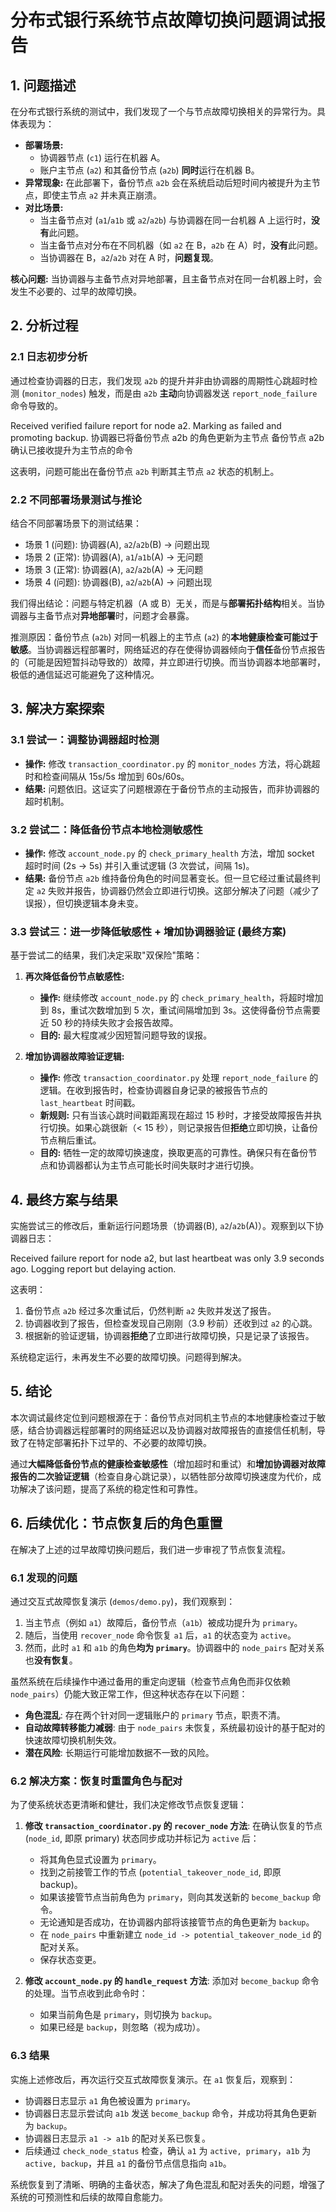 # 分布式银行系统节点故障切换问题调试报告

## 1. 问题描述

在分布式银行系统的测试中，我们发现了一个与节点故障切换相关的异常行为。具体表现为：

*   **部署场景:**
    *   协调器节点 (`c1`) 运行在机器 A。
    *   账户主节点 (`a2`) 和其备份节点 (`a2b`) **同时**运行在机器 B。
*   **异常现象:** 在此部署下，备份节点 `a2b` 会在系统启动后短时间内被提升为主节点，即使主节点 `a2` 并未真正崩溃。
*   **对比场景:**
    *   当主备节点对 (`a1`/`a1b` 或 `a2`/`a2b`) 与协调器在同一台机器 A 上运行时，**没有**此问题。
    *   当主备节点对分布在不同机器（如 `a2` 在 B，`a2b` 在 A）时，**没有**此问题。
    *   当协调器在 B，`a2`/`a2b` 对在 A 时，**问题复现**。

**核心问题:** 当协调器与主备节点对异地部署，且主备节点对在同一台机器上时，会发生不必要的、过早的故障切换。

## 2. 分析过程

### 2.1 日志初步分析

通过检查协调器的日志，我们发现 `a2b` 的提升并非由协调器的周期性心跳超时检测 (`monitor_nodes`) 触发，而是由 `a2b` **主动**向协调器发送 `report_node_failure` 命令导致的。

Received verified failure report for node a2. Marking as failed and promoting backup.
协调器已将备份节点 a2b 的角色更新为主节点
备份节点 a2b 确认已接收提升为主节点的命令


这表明，问题可能出在备份节点 `a2b` 判断其主节点 `a2` 状态的机制上。

### 2.2 不同部署场景测试与推论

结合不同部署场景下的测试结果：

*   场景 1 (问题): 协调器(A), `a2`/`a2b`(B) -> 问题出现
*   场景 2 (正常): 协调器(A), `a1`/`a1b`(A) -> 无问题
*   场景 3 (正常): 协调器(A), `a2`/`a2b`(A) -> 无问题
*   场景 4 (问题): 协调器(B), `a2`/`a2b`(A) -> 问题出现

我们得出结论：问题与特定机器（A 或 B）无关，而是与**部署拓扑结构**相关。当协调器与主备节点对**异地部署**时，问题才会暴露。

推测原因：备份节点 (`a2b`) 对同一机器上的主节点 (`a2`) 的**本地健康检查可能过于敏感**。当协调器远程部署时，网络延迟的存在使得协调器倾向于**信任**备份节点报告的（可能是因短暂抖动导致的）故障，并立即进行切换。而当协调器本地部署时，极低的通信延迟可能避免了这种情况。

## 3. 解决方案探索

### 3.1 尝试一：调整协调器超时检测

*   **操作:** 修改 `transaction_coordinator.py` 的 `monitor_nodes` 方法，将心跳超时和检查间隔从 15s/5s 增加到 60s/60s。
*   **结果:** 问题依旧。这证实了问题根源在于备份节点的主动报告，而非协调器的超时机制。

### 3.2 尝试二：降低备份节点本地检测敏感性

*   **操作:** 修改 `account_node.py` 的 `check_primary_health` 方法，增加 socket 超时时间 (2s -> 5s) 并引入重试逻辑 (3 次尝试，间隔 1s)。
*   **结果:** 备份节点 `a2b` 维持备份角色的时间显著变长。但一旦它经过重试最终判定 `a2` 失败并报告，协调器仍然会立即进行切换。这部分解决了问题（减少了误报），但切换逻辑本身未变。

### 3.3 尝试三：进一步降低敏感性 + 增加协调器验证 (最终方案)

基于尝试二的结果，我们决定采取"双保险"策略：

1.  **再次降低备份节点敏感性:**
    *   **操作:** 继续修改 `account_node.py` 的 `check_primary_health`，将超时增加到 8s，重试次数增加到 5 次，重试间隔增加到 3s。这使得备份节点需要近 50 秒的持续失败才会报告故障。
    *   **目的:** 最大程度减少因短暂问题导致的误报。

2.  **增加协调器故障验证逻辑:**
    *   **操作:** 修改 `transaction_coordinator.py` 处理 `report_node_failure` 的逻辑。在收到报告时，检查协调器自身记录的被报告节点的 `last_heartbeat` 时间戳。
    *   **新规则:** 只有当该心跳时间戳距离现在超过 15 秒时，才接受故障报告并执行切换。如果心跳很新（< 15 秒），则记录报告但**拒绝**立即切换，让备份节点稍后重试。
    *   **目的:** 牺牲一定的故障切换速度，换取更高的可靠性。确保只有在备份节点和协调器都认为主节点可能长时间失联时才进行切换。

## 4. 最终方案与结果

实施尝试三的修改后，重新运行问题场景（协调器(B), `a2`/`a2b`(A)）。观察到以下协调器日志：


Received failure report for node a2, but last heartbeat was only 3.9 seconds ago. Logging report but delaying action.


这表明：

1.  备份节点 `a2b` 经过多次重试后，仍然判断 `a2` 失败并发送了报告。
2.  协调器收到了报告，但检查发现自己刚刚（3.9 秒前）还收到过 `a2` 的心跳。
3.  根据新的验证逻辑，协调器**拒绝**了立即进行故障切换，只是记录了该报告。

系统稳定运行，未再发生不必要的故障切换。问题得到解决。

## 5. 结论

本次调试最终定位到问题根源在于：备份节点对同机主节点的本地健康检查过于敏感，结合协调器远程部署时的网络延迟以及协调器对故障报告的直接信任机制，导致了在特定部署拓扑下过早的、不必要的故障切换。

通过**大幅降低备份节点的健康检查敏感性**（增加超时和重试）和**增加协调器对故障报告的二次验证逻辑**（检查自身心跳记录），以牺牲部分故障切换速度为代价，成功解决了该问题，提高了系统的稳定性和可靠性。

## 6. 后续优化：节点恢复后的角色重置

在解决了上述的过早故障切换问题后，我们进一步审视了节点恢复流程。

### 6.1 发现的问题

通过交互式故障恢复演示 (`demos/demo.py`)，我们观察到：

1.  当主节点（例如 `a1`）故障后，备份节点（`a1b`）被成功提升为 `primary`。
2.  随后，当使用 `recover_node` 命令恢复 `a1` 后，`a1` 的状态变为 `active`。
3.  然而，此时 `a1` 和 `a1b` 的角色**均为 `primary`**。协调器中的 `node_pairs` 配对关系也**没有恢复**。

虽然系统在后续操作中通过备用的重定向逻辑（检查节点角色而非仅依赖 `node_pairs`）仍能大致正常工作，但这种状态存在以下问题：

*   **角色混乱**: 存在两个针对同一逻辑账户的 `primary` 节点，职责不清。
*   **自动故障转移能力减弱**: 由于 `node_pairs` 未恢复，系统最初设计的基于配对的快速故障切换机制失效。
*   **潜在风险**: 长期运行可能增加数据不一致的风险。

### 6.2 解决方案：恢复时重置角色与配对

为了使系统状态更清晰和健壮，我们决定修改节点恢复逻辑：

1.  **修改 `transaction_coordinator.py` 的 `recover_node` 方法**: 在确认恢复的节点 (`node_id`, 即原 primary) 状态同步成功并标记为 `active` 后：
    *   将其角色显式设置为 `primary`。
    *   找到之前接管工作的节点 (`potential_takeover_node_id`, 即原 backup)。
    *   如果该接管节点当前角色为 `primary`，则向其发送新的 `become_backup` 命令。
    *   无论通知是否成功，在协调器内部将该接管节点的角色更新为 `backup`。
    *   在 `node_pairs` 中重新建立 `node_id -> potential_takeover_node_id` 的配对关系。
    *   保存状态变更。

2.  **修改 `account_node.py` 的 `handle_request` 方法**: 添加对 `become_backup` 命令的处理。当节点收到此命令时：
    *   如果当前角色是 `primary`，则切换为 `backup`。
    *   如果已经是 `backup`，则忽略（视为成功）。

### 6.3 结果

实施上述修改后，再次运行交互式故障恢复演示。在 `a1` 恢复后，观察到：

*   协调器日志显示 `a1` 角色被设置为 `primary`。
*   协调器日志显示尝试向 `a1b` 发送 `become_backup` 命令，并成功将其角色更新为 `backup`。
*   协调器日志显示 `a1 -> a1b` 的配对关系已恢复。
*   后续通过 `check_node_status` 检查，确认 `a1` 为 `active, primary`，`a1b` 为 `active, backup`，并且 `a1` 的备份节点信息指向 `a1b`。

系统恢复到了清晰、明确的主备状态，解决了角色混乱和配对丢失的问题，增强了系统的可预测性和后续的故障自愈能力。